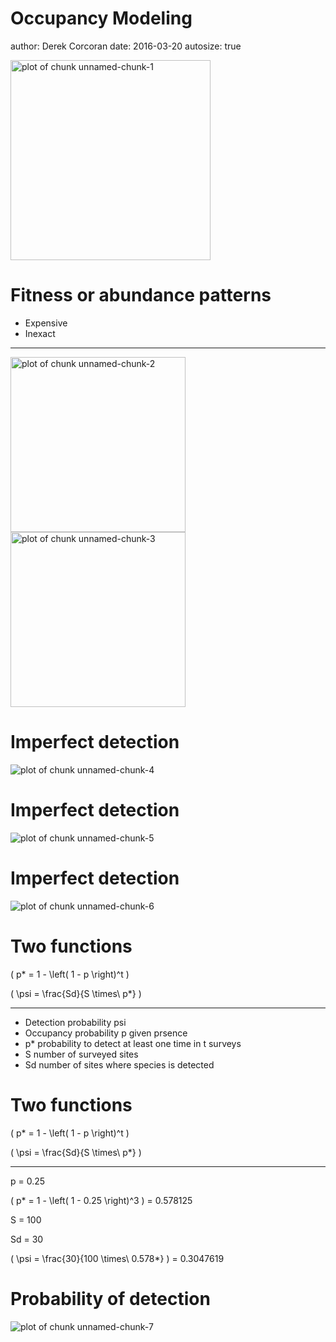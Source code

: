 Occupancy Modeling
========================================================
author: Derek Corcoran
date: 2016-03-20
autosize: true




<img src="Occupancy-figure/unnamed-chunk-1-1.png" title="plot of chunk unnamed-chunk-1" alt="plot of chunk unnamed-chunk-1" width="320px" height="320px" />


Fitness or abundance patterns
========================================================

- Expensive
- Inexact


***

<img src="Occupancy-figure/unnamed-chunk-2-1.png" title="plot of chunk unnamed-chunk-2" alt="plot of chunk unnamed-chunk-2" width="280px" height="280px" />

<img src="Occupancy-figure/unnamed-chunk-3-1.png" title="plot of chunk unnamed-chunk-3" alt="plot of chunk unnamed-chunk-3" width="280px" height="280px" />

Imperfect detection
========================================================

![plot of chunk unnamed-chunk-4](Occupancy-figure/unnamed-chunk-4-1.png)


Imperfect detection
========================================================

![plot of chunk unnamed-chunk-5](Occupancy-figure/unnamed-chunk-5-1.png)


Imperfect detection
========================================================

![plot of chunk unnamed-chunk-6](Occupancy-figure/unnamed-chunk-6-1.png)


Two functions
========================================================
 \( p* = 1 -  \left( 1 - p \right)^t \)

 \( \psi = \frac{Sd}{S \times\ p*} \)

***

- Detection probability psi
- Occupancy probability p given prsence
- p* probability to detect at least one time in t surveys
- S number of surveyed sites
- Sd number of sites where species is detected

Two functions
========================================================
 \( p* = 1 -  \left( 1 - p \right)^t \)

 \( \psi = \frac{Sd}{S \times\ p*} \)

***

p = 0.25

\( p* = 1 -  \left( 1 - 0.25 \right)^3 \) = 0.578125

S = 100

Sd = 30

\( \psi = \frac{30}{100 \times\ 0.578*} \) = 0.3047619

Probability of detection
========================================================

![plot of chunk unnamed-chunk-7](Occupancy-figure/unnamed-chunk-7-1.png)

